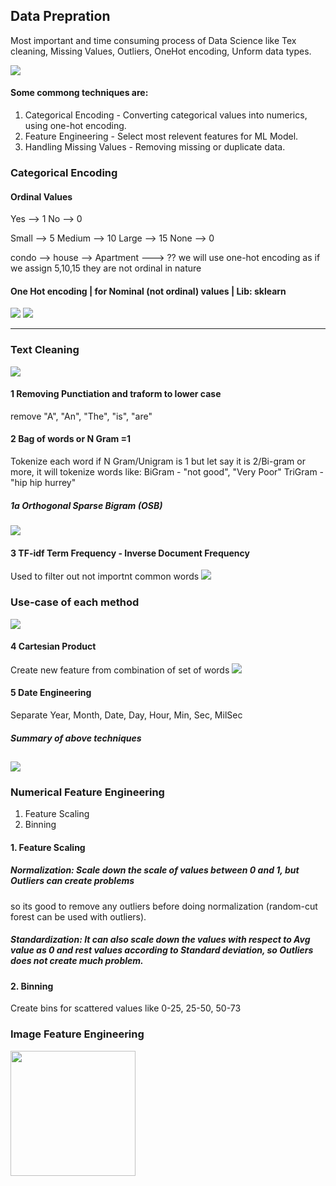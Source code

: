 ## Data Prepration

Most important and time consuming process of Data Science like Tex cleaning, Missing Values, Outliers, OneHot encoding, Unform data types.

![](https://thumbor.forbes.com/thumbor/960x0/https%3A%2F%2Fblogs-images.forbes.com%2Fgilpress%2Ffiles%2F2016%2F03%2FTime-1200x511.jpg)

#### Some commong techniques are:
1. Categorical Encoding - Converting categorical values into numerics, using one-hot encoding.
2. Feature Engineering - Select most relevent features for ML Model.
3. Handling Missing Values - Removing missing or duplicate data.

### Categorical Encoding

#### Ordinal Values

Yes --> 1      No --> 0

Small --> 5      Medium --> 10     Large --> 15     None --> 0

condo -->   house -->   Apartment ---> ?? we will use one-hot encoding as if we assign 5,10,15 they are not ordinal in nature

#### One Hot encoding | for Nominal (not ordinal) values | Lib: sklearn

![](https://i.imgur.com/HqgHRv8.jpg)
![](https://mk0analyticsindf35n9.kinstacdn.com/wp-content/uploads/2019/10/2.jpeg) 

---
### Text Cleaning
![](https://i.imgur.com/xADNfIy.png)

#### 1 Removing Punctiation and traform to lower case
remove "A", "An", "The", "is", "are"

#### 2 Bag of words or N Gram =1
Tokenize each word if N Gram/Unigram is 1 but let say it is 2/Bi-gram or more, it will tokenize words like:
BiGram - "not good", "Very Poor"
TriGram - "hip hip hurrey"

##### 1a Orthogonal Sparse Bigram (OSB)
![](https://i.imgur.com/7d3VltX.png)

#### 3 TF-idf Term Frequency - Inverse Document Frequency
Used to filter out not importnt common words
![](https://i.imgur.com/ZwjMTvz.png)

### Use-case of each method
![](https://i.imgur.com/QISoj20.png)

#### 4 Cartesian Product
Create new feature from combination of set of words
![](https://i.imgur.com/nCRUlwR.png)

#### 5 Date Engineering
Separate Year, Month, Date, Day, Hour, Min, Sec, MilSec

##### Summary of above techniques
![](https://i.imgur.com/4nuUtEI.png)
---

### Numerical Feature Engineering

1. Feature Scaling
2. Binning

#### 1. Feature Scaling
##### Normalization: Scale down the scale of values between 0 and 1, but Outliers can create problems 
so its good to remove any outliers before doing normalization (random-cut forest can be used with outliers).
##### Standardization: It can also scale down the values with respect to Avg value as 0 and rest values according to Standard deviation, so Outliers does not create much problem.

#### 2. Binning
Create bins for scattered values like 0-25, 25-50, 50-73

### Image Feature Engineering
<img src="https://i.imgur.com/EKNY5Qe.png" height="200" />








